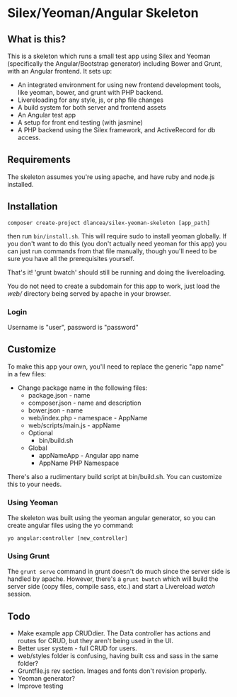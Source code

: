 # Silex/Yeoman/Angular Skeleton

## What is this?

This is a skeleton which runs a small test app using Silex and Yeoman (specifically the Angular/Bootstrap 
generator) including Bower and Grunt, with an Angular frontend. It sets up:

- An integrated environment for using new frontend development tools, like yeoman, bower, and grunt with PHP backend. 
- Livereloading for any style, js, or php file changes
- A build system for both server and frontend assets
- An Angular test app
- A setup for front end testing (with jasmine)
- A PHP backend using the Silex framework, and ActiveRecord for db access.

## Requirements

The skeleton assumes you're using apache, and have ruby and node.js installed. 


## Installation

```
composer create-project dlancea/silex-yeoman-skeleton [app_path]
```

then run `bin/install.sh`. This will require sudo to install yeoman globally. If you don't want to do this 
(you don't actually need yeoman for this app) you can just run commands from that file manually, though you'll
need to be sure you have all the prerequisites yourself.

That's it! 'grunt bwatch' should still be running and doing the livereloading.

You do not need to create a subdomain for this app to work, just load the *web/* directory being served by apache in your browser.

### Login
Username is "user", password is "password"


## Customize
To make this app your own, you'll need to replace the generic "app name" in a few files:

- Change package name in the following files:
	- package.json - name
	- composer.json - name and description
	- bower.json - name
	- web/index.php - namespace - AppName
	- web/scripts/main.js - appName
	- Optional
		- bin/build.sh
	- Global
		- appNameApp - Angular app name
		- AppName PHP Namespace

There's also a rudimentary build script at bin/build.sh. You can customize this to your needs. 

### Using Yeoman

The skeleton was built using the yeoman angular generator, so you can create angular files using the yo command:

```
yo angular:controller [new_controller]
```

### Using Grunt

The `grunt serve` command in grunt doesn't do much since the server side is handled by apache. However, there's a 
`grunt bwatch` which will build the server side (copy files, compile sass, etc.) and start a Livereload *watch* session. 


## Todo
- Make example app CRUDdier. The Data controller has actions and routes for CRUD, but they
aren't being used in the UI.
- Better user system - full CRUD for users.
- web/styles folder is confusing, having built css and sass in the same folder?
- Gruntfile.js rev section. Images and fonts don't revision properly.
- Yeoman generator?
- Improve testing
